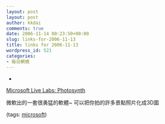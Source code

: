 ```yaml
---
layout: post
layout: post
author: kkdai
comments: true
date: 2006-11-14 00:23:50+00:00
slug: links-for-2006-11-13
title: links for 2006-11-13
wordpress_id: 521
categories:
- 每日網摘
---
```



	
  * 
		

[Microsoft Live Labs: Photosynth](http://labs.live.com/photosynth/default.html)


		

微軟出的一套很勇猛的軟體~ 可以把你拍的許多景點照片化成3D圖


		

(tags: [microsoft](http://del.icio.us/kkdai/microsoft))


	


